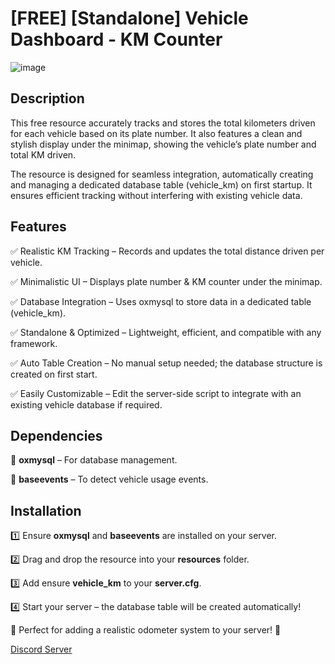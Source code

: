 # [FREE] [Standalone] Vehicle Dashboard - KM Counter
![image](https://github.com/user-attachments/assets/21550c8e-f1ae-49cb-b062-df0e6f234f94)

## Description
This free resource accurately tracks and stores the total kilometers driven for each vehicle based on its plate number. It also features a clean and stylish display under the minimap, showing the vehicle’s plate number and total KM driven.

The resource is designed for seamless integration, automatically creating and managing a dedicated database table (vehicle_km) on first startup. It ensures efficient tracking without interfering with existing vehicle data.

## Features
✅ Realistic KM Tracking – Records and updates the total distance driven per vehicle.

✅ Minimalistic UI – Displays plate number & KM counter under the minimap.

✅ Database Integration – Uses oxmysql to store data in a dedicated table (vehicle_km).

✅ Standalone & Optimized – Lightweight, efficient, and compatible with any framework.

✅ Auto Table Creation – No manual setup needed; the database structure is created on first start.

✅ Easily Customizable – Edit the server-side script to integrate with an existing vehicle database if required.

## Dependencies
🔹 **oxmysql** – For database management.

🔹 **baseevents** – To detect vehicle usage events.

## Installation
1️⃣ Ensure **oxmysql** and **baseevents** are installed on your server.

2️⃣ Drag and drop the resource into your **resources** folder.

3️⃣ Add ensure **vehicle_km** to your **server.cfg**.

4️⃣ Start your server – the database table will be created automatically!


🔹 Perfect for adding a realistic odometer system to your server! 🚀

[Discord Server](https://discord.gg/8mMpPwh3QF)
